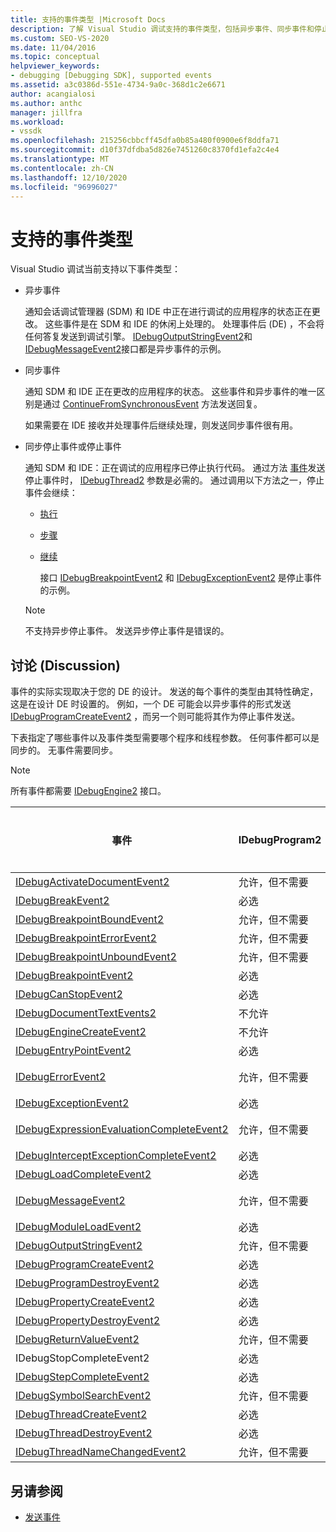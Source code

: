 ```yaml
---
title: 支持的事件类型 |Microsoft Docs
description: 了解 Visual Studio 调试支持的事件类型，包括异步事件、同步事件和停止事件。
ms.custom: SEO-VS-2020
ms.date: 11/04/2016
ms.topic: conceptual
helpviewer_keywords:
- debugging [Debugging SDK], supported events
ms.assetid: a3c0386d-551e-4734-9a0c-368d1c2e6671
author: acangialosi
ms.author: anthc
manager: jillfra
ms.workload:
- vssdk
ms.openlocfilehash: 215256cbbcff45dfa0b85a480f0900e6f8ddfa71
ms.sourcegitcommit: d10f37dfdba5d826e7451260c8370fd1efa2c4e4
ms.translationtype: MT
ms.contentlocale: zh-CN
ms.lasthandoff: 12/10/2020
ms.locfileid: "96996027"
---
```

# <a name="supported-event-types"></a>支持的事件类型
Visual Studio 调试当前支持以下事件类型：

- 异步事件

   通知会话调试管理器 (SDM) 和 IDE 中正在进行调试的应用程序的状态正在更改。 这些事件是在 SDM 和 IDE 的休闲上处理的。 处理事件后 (DE) ，不会将任何答复发送到调试引擎。 [IDebugOutputStringEvent2](../../extensibility/debugger/reference/idebugoutputstringevent2.md)和[IDebugMessageEvent2](../../extensibility/debugger/reference/idebugmessageevent2.md)接口都是异步事件的示例。

- 同步事件

   通知 SDM 和 IDE 正在更改的应用程序的状态。 这些事件和异步事件的唯一区别是通过 [ContinueFromSynchronousEvent](../../extensibility/debugger/reference/idebugengine2-continuefromsynchronousevent.md) 方法发送回复。

   如果需要在 IDE 接收并处理事件后继续处理，则发送同步事件很有用。

- 同步停止事件或停止事件

   通知 SDM 和 IDE：正在调试的应用程序已停止执行代码。 通过方法 [事件](../../extensibility/debugger/reference/idebugeventcallback2-event.md)发送停止事件时， [IDebugThread2](../../extensibility/debugger/reference/idebugthread2.md) 参数是必需的。 通过调用以下方法之一，停止事件会继续：

  - [执行](../../extensibility/debugger/reference/idebugprogram2-execute.md)

  - [步骤](../../extensibility/debugger/reference/idebugprogram2-step.md)

  - [继续](../../extensibility/debugger/reference/idebugprogram2-continue.md)

    接口 [IDebugBreakpointEvent2](../../extensibility/debugger/reference/idebugbreakpointevent2.md) 和 [IDebugExceptionEvent2](../../extensibility/debugger/reference/idebugexceptionevent2.md) 是停止事件的示例。

  > [!NOTE]
  > 不支持异步停止事件。 发送异步停止事件是错误的。

## <a name="discussion"></a>讨论 (Discussion)
 事件的实际实现取决于您的 DE 的设计。 发送的每个事件的类型由其特性确定，这是在设计 DE 时设置的。 例如，一个 DE 可能会以异步事件的形式发送 [IDebugProgramCreateEvent2](../../extensibility/debugger/reference/idebugprogramcreateevent2.md) ，而另一个则可能将其作为停止事件发送。

 下表指定了哪些事件以及事件类型需要哪个程序和线程参数。 任何事件都可以是同步的。 无事件需要同步。

> [!NOTE]
> 所有事件都需要 [IDebugEngine2](../../extensibility/debugger/reference/idebugengine2.md) 接口。

|事件|IDebugProgram2|IDebugThread2|停止事件|
|-----------|--------------------|-------------------|---------------------|
|[IDebugActivateDocumentEvent2](../../extensibility/debugger/reference/idebugactivatedocumentevent2.md)|允许，但不需要|允许，但不需要|否|
|[IDebugBreakEvent2](../../extensibility/debugger/reference/idebugbreakevent2.md)|必选|必需|是|
|[IDebugBreakpointBoundEvent2](../../extensibility/debugger/reference/idebugbreakpointboundevent2.md)|允许，但不需要|允许，但不需要|否|
|[IDebugBreakpointErrorEvent2](../../extensibility/debugger/reference/idebugbreakpointerrorevent2.md)|允许，但不需要|允许，但不需要|否|
|[IDebugBreakpointUnboundEvent2](../../extensibility/debugger/reference/idebugbreakpointunboundevent2.md)|允许，但不需要|允许，但不需要|否|
|[IDebugBreakpointEvent2](../../extensibility/debugger/reference/idebugbreakpointevent2.md)|必选|必需|是|
|[IDebugCanStopEvent2](../../extensibility/debugger/reference/idebugcanstopevent2.md)|必选|必选|否|
|[IDebugDocumentTextEvents2](../../extensibility/debugger/reference/idebugdocumenttextevents2.md)|不允许|不允许|否|
|[IDebugEngineCreateEvent2](../../extensibility/debugger/reference/idebugenginecreateevent2.md)|不允许|不允许|否|
|[IDebugEntryPointEvent2](../../extensibility/debugger/reference/idebugentrypointevent2.md)|必选|必需|是|
|[IDebugErrorEvent2](../../extensibility/debugger/reference/idebugerrorevent2.md)|允许，但不需要|允许，但不需要|可以|
|[IDebugExceptionEvent2](../../extensibility/debugger/reference/idebugexceptionevent2.md)|必选|必需|是|
|[IDebugExpressionEvaluationCompleteEvent2](../../extensibility/debugger/reference/idebugexpressionevaluationcompleteevent2.md)|允许，但不需要|允许，但不需要|可以|
|[IDebugInterceptExceptionCompleteEvent2](../../extensibility/debugger/reference/idebuginterceptexceptioncompleteevent2.md)|必选|必需|是|
|[IDebugLoadCompleteEvent2](../../extensibility/debugger/reference/idebugloadcompleteevent2.md)|必选|必需|是|
|[IDebugMessageEvent2](../../extensibility/debugger/reference/idebugmessageevent2.md)|允许，但不需要|允许，但不需要|可以|
|[IDebugModuleLoadEvent2](../../extensibility/debugger/reference/idebugmoduleloadevent2.md)|必选|允许，但不需要|否|
|[IDebugOutputStringEvent2](../../extensibility/debugger/reference/idebugoutputstringevent2.md)|允许，但不需要|允许，但不需要|否|
|[IDebugProgramCreateEvent2](../../extensibility/debugger/reference/idebugprogramcreateevent2.md)|必选|允许，但不需要|否|
|[IDebugProgramDestroyEvent2](../../extensibility/debugger/reference/idebugprogramdestroyevent2.md)|必选|允许，但不需要|否|
|[IDebugPropertyCreateEvent2](../../extensibility/debugger/reference/idebugpropertycreateevent2.md)|必选|允许，但不需要|否|
|[IDebugPropertyDestroyEvent2](../../extensibility/debugger/reference/idebugpropertydestroyevent2.md)|必选|允许，但不需要|否|
|[IDebugReturnValueEvent2](../../extensibility/debugger/reference/idebugreturnvalueevent2.md)|允许，但不需要|允许，但不需要|否|
|IDebugStopCompleteEvent2|必选|必需|是|
|[IDebugStepCompleteEvent2](../../extensibility/debugger/reference/idebugstepcompleteevent2.md)|必选|必需|是|
|[IDebugSymbolSearchEvent2](../../extensibility/debugger/reference/idebugsymbolsearchevent2.md)|允许，但不需要|允许，但不需要|否|
|[IDebugThreadCreateEvent2](../../extensibility/debugger/reference/idebugthreadcreateevent2.md)|必选|必选|否|
|[IDebugThreadDestroyEvent2](../../extensibility/debugger/reference/idebugthreaddestroyevent2.md)|必选|必选|否|
|[IDebugThreadNameChangedEvent2](../../extensibility/debugger/reference/idebugthreadnamechangedevent2.md)|允许，但不需要|允许，但不需要|否|

## <a name="see-also"></a>另请参阅
- [发送事件](../../extensibility/debugger/sending-events.md)
